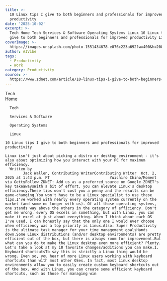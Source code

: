 ```yaml
---
title: >-
  10 Linux tips I give to both beginners and professionals for improved
  productivity
date: '2025-10-02'
excerpt: >-
  Tech Home Tech Services & Software Operating Systems Linux 10 Linux tips I
  give to both beginners and professionals for improved productivity Linux is...
coverImage: >-
  https://images.unsplash.com/photo-1551434678-e076c223a692?w=400&h=200&fit=crop&auto=format
author: AIVibe
tags:
  - Productivity
  - Work
category: Productivity
source: >-
  https://www.zdnet.com/article/10-linux-tips-i-give-to-both-beginners-and-professionals-for-improved-productivity/
---
```

Tech      
      Home
    
      Tech
    
      Services & Software
    
      Operating Systems
    
      Linux
       
    10 Linux tips I give to both beginners and professionals for improved productivity
     
    Linux isn't just about picking a distro or desktop environment - it's also about optimizing how you interact with your PC for maximum efficiency.
      Written by 
            Jack Wallen, Contributing WriterContributing Writer  Oct. 2, 2025 at 1:43 p.m. PT                           Yuichiro Chino/Moment via GettyFollow ZDNET: Add us as a preferred source on Google.ZDNET's key takeawaysWith a bit of effort, you can elevate Linux's desktop efficiency.These tips won't cost you a penny and the results can be game-changing.You won't have to be a Linux specialist to use these tips.I've worked with nearly every operating system currently on the market (and some no longer with us). Of all those operating systems, one stands way above the others in the category of efficiency. Don't get me wrong, every OS excels in something, but with Linux, you can make it excel at just about everything. When I think about each OS I've used, I can honestly say that the only one I would ever choose when efficiency was a top priority is Linux.Also: Super Productivity is the ultimate task manager for your time management goalsHands down.Some Linux distributions (and/or desktop environments) are pretty efficient out of the box, but there is always room for improvement.But what can you do to make the Linux desktop even more efficient? Plenty. Let's take a look at my 10 favorite changes/additions you can make.1. Keyboard shortcutsTo say this is strictly a Linux thing would be wrong. Even so, you hear of more Linux users working with keyboard shortcuts than with most other OSes. In fact, most Linux desktop environments allow you to easily create custom keyboard shortcuts out of the box. And with Linux, you can create some efficient keyboard shortcuts, such as those for managing win
